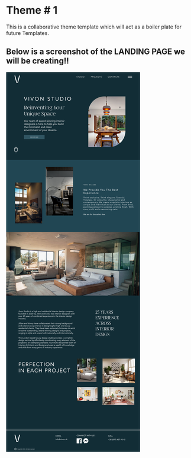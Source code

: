 # Theme # 1

This is a collaborative theme template which will act as a boiler plate for future Templates.

## Below is a screenshot of the LANDING PAGE we will be creating!!
![](HOME_PAGE.png)
